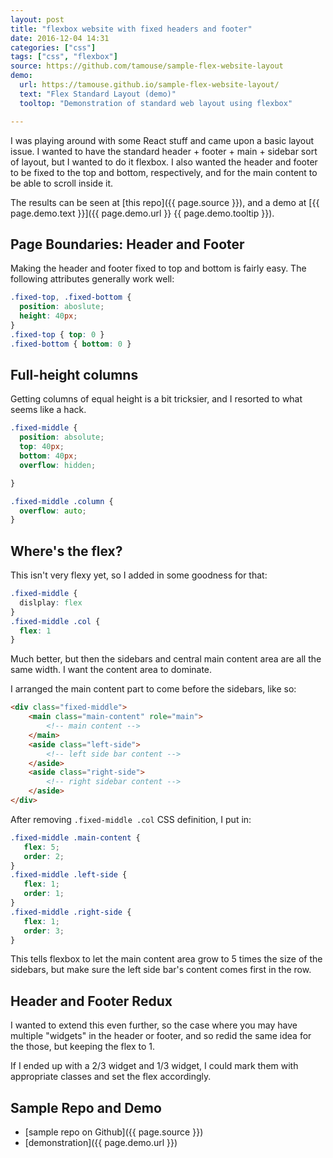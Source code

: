```yaml
---
layout: post
title: "flexbox website with fixed headers and footer"
date: 2016-12-04 14:31
categories: ["css"]
tags: ["css", "flexbox"]
source: https://github.com/tamouse/sample-flex-website-layout
demo:
  url: https://tamouse.github.io/sample-flex-website-layout/
  text: "Flex Standard Layout (demo)"
  tooltop: "Demonstration of standard web layout using flexbox"

---
```


I was playing around with some React stuff and came upon a basic
layout issue. I wanted to have the standard header + footer + main +
sidebar sort of layout, but I wanted to do it flexbox. I also wanted
the header and footer to be fixed to the top and bottom, respectively,
and for the main content to be able to scroll inside it.

The results can be seen at [this repo]({{ page.source }}), and a demo
	at [{{ page.demo.text }}]({{ page.demo.url }} {{ page.demo.tooltip }}).

## Page Boundaries: Header and Footer

Making the header and footer fixed to top and bottom is fairly easy.
The following attributes generally work well:

```css
.fixed-top, .fixed-bottom {
  position: aboslute;
  height: 40px;
}
.fixed-top { top: 0 }
.fixed-bottom { bottom: 0 }
```

## Full-height columns

Getting columns of equal height is a bit tricksier, and I resorted to
what seems like a hack.

```css
.fixed-middle {
  position: absolute;
  top: 40px;
  bottom: 40px;
  overflow: hidden;

}

.fixed-middle .column {
  overflow: auto;
}
```

## Where's the flex?

This isn't very flexy yet, so I added in some goodness for that:

```css
.fixed-middle {
  dislplay: flex
}
.fixed-middle .col {
  flex: 1
}
```

Much better, but then the sidebars and central main content area are
all the same width. I want the content area to dominate.

I arranged the main content part to come before the sidebars, like so:

```html
<div class="fixed-middle">
    <main class="main-content" role="main">
        <!-- main content -->
    </main>
    <aside class="left-side">
        <!-- left side bar content -->
    </aside>
    <aside class="right-side">
        <!-- right sidebar content -->
    </aside>
</div>
```

After removing `.fixed-middle .col` CSS definition, I put in:

```css
.fixed-middle .main-content {
   flex: 5;
   order: 2;
}
.fixed-middle .left-side {
   flex: 1;
   order: 1;
}
.fixed-middle .right-side {
   flex: 1;
   order: 3;
}
```

This tells flexbox to let the main content area grow to 5 times the
size of the sidebars, but make sure the left side bar's content comes
first in the row.

## Header and Footer Redux

I wanted to extend this even further, so the case where you may have
multiple "widgets" in the header or footer, and so redid the same idea
for the those, but keeping the flex to 1.

If I ended up with a 2/3 widget and 1/3 widget, I could mark them with
appropriate classes and set the flex accordingly.


## Sample Repo and Demo

* [sample repo on Github]({{ page.source }})
* [demonstration]({{ page.demo.url }})
